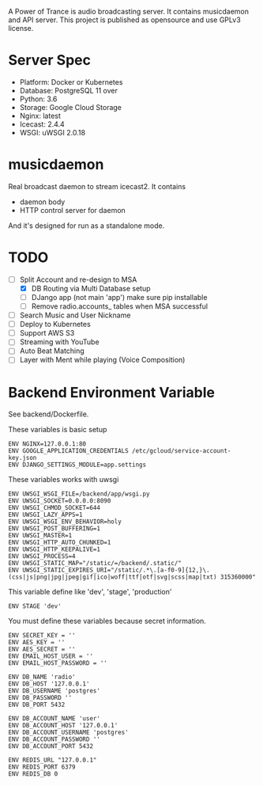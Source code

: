 A Power of Trance is audio broadcasting server. 
It contains musicdaemon and API server.
This project is published as opensource and use GPLv3 license.

# Server Spec
- Platform: Docker or Kubernetes
- Database: PostgreSQL 11 over
- Python: 3.6
- Storage: Google Cloud Storage
- Nginx: latest
- Icecast: 2.4.4
- WSGI: uWSGI 2.0.18

# musicdaemon
Real broadcast daemon to stream icecast2.
It contains

- daemon body
- HTTP control server for daemon

And it's designed for run as a standalone mode.

# TODO
- [ ] Split Account and re-design to MSA
    - [x] DB Routing via Multi Database setup
    - [ ] DJango app (not main 'app') make sure pip installable
    - [ ] Remove radio.accounts_ tables when MSA successful
- [ ] Search Music and User Nickname
- [ ] Deploy to Kubernetes
- [ ] Support AWS S3
- [ ] Streaming with YouTube
- [ ] Auto Beat Matching
- [ ] Layer with Ment while playing (Voice Composition)

# Backend Environment Variable
See backend/Dockerfile.

These variables is basic setup

    ENV NGINX=127.0.0.1:80
    ENV GOOGLE_APPLICATION_CREDENTIALS /etc/gcloud/service-account-key.json
    ENV DJANGO_SETTINGS_MODULE=app.settings
    
These variables works with uwsgi

    ENV UWSGI_WSGI_FILE=/backend/app/wsgi.py
    ENV UWSGI_SOCKET=0.0.0.0:8090 
    ENV UWSGI_CHMOD_SOCKET=644
    ENV UWSGI_LAZY_APPS=1 
    ENV UWSGI_WSGI_ENV_BEHAVIOR=holy 
    ENV UWSGI_POST_BUFFERING=1
    ENV UWSGI_MASTER=1 
    ENV UWSGI_HTTP_AUTO_CHUNKED=1 
    ENV UWSGI_HTTP_KEEPALIVE=1 
    ENV UWSGI_PROCESS=4
    ENV UWSGI_STATIC_MAP="/static/=/backend/.static/" 
    ENV UWSGI_STATIC_EXPIRES_URI="/static/.*\.[a-f0-9]{12,}\.(css|js|png|jpg|jpeg|gif|ico|woff|ttf|otf|svg|scss|map|txt) 315360000"
    
This variable define like 'dev', 'stage', 'production'

    ENV STAGE 'dev'

You must define these variables because secret information.

    ENV SECRET_KEY = ''
    ENV AES_KEY = ''
    ENV AES_SECRET = ''
    ENV EMAIL_HOST_USER = ''
    ENV EMAIL_HOST_PASSWORD = ''
    
    ENV DB_NAME 'radio'
    ENV DB_HOST '127.0.0.1'
    ENV DB_USERNAME 'postgres'
    ENV DB_PASSWORD ''
    ENV DB_PORT 5432
    
    ENV DB_ACCOUNT_NAME 'user'
    ENV DB_ACCOUNT_HOST '127.0.0.1'
    ENV DB_ACCOUNT_USERNAME 'postgres'
    ENV DB_ACCOUNT_PASSWORD ''
    ENV DB_ACCOUNT_PORT 5432
    
    ENV REDIS_URL "127.0.0.1"
    ENV REDIS_PORT 6379
    ENV REDIS_DB 0